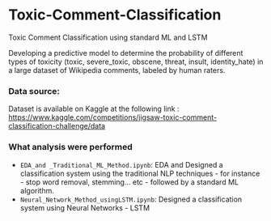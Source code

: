 # Toxic-Comment-Classification
Toxic Comment Classification using standard ML and LSTM

Developing a predictive model to determine the probability of different types of toxicity (toxic, severe_toxic, obscene, threat, insult, identity_hate) in a large dataset of Wikipedia comments, labeled by human raters.

### Data source:
Dataset is available on Kaggle at the following link :
https://www.kaggle.com/competitions/jigsaw-toxic-comment-classification-challenge/data

### What analysis were performed
- ```EDA_and _Traditional_ML_Method.ipynb```: EDA and Designed a classification system using the traditional NLP techniques - for
instance - stop word removal, stemming… etc - followed by a standard ML algorithm.
- ```Neural_Network_Method_usingLSTM.ipynb```: Designed a classification system using Neural Networks - LSTM 

